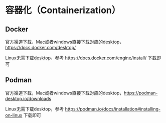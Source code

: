 # 容器化（Containerization）

## Docker

官方渠道下载，Mac或者windows直接下载对应的desktop，https://docs.docker.com/desktop/

Linux无需下载desktop，参考 https://docs.docker.com/engine/install/ 下载即可

## Podman

官方渠道下载，Mac或者windows直接下载对应的desktop，https://podman-desktop.io/downloads

Linux无需下载desktop，参考 https://podman.io/docs/installation#installing-on-linux 下载即可
